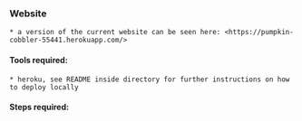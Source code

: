 ### Website
    * a version of the current website can be seen here: <https://pumpkin-cobbler-55441.herokuapp.com/>
    
#### Tools required:
    * heroku, see README inside directory for further instructions on how to deploy locally

#### Steps required:
    
